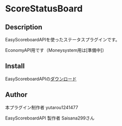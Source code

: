 ScoreStatusBoard
==== 

## Description

EasyScoreboardAPIを使ったステータスプラグインです。

EconomyAPI用です（Moneysystem用は[準備中]）

## Install

EasyScoreboardAPIの[ダウンロード](https://github.com/Saisana299/EasyScoreboardAPI/releases/tag/v1.2.1)

## Author
本プラグイン制作者 yutarou1241477

EasyScoreboardAPI 製作者 Saisana299さん
